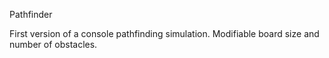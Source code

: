 Pathfinder

First version of a console pathfinding simulation.
Modifiable board size and number of obstacles.
